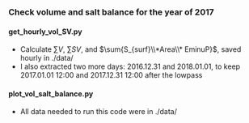 ### Check volume and salt balance for the year of 2017
#### get_hourly_vol_SV.py
* Calculate $\sum{V}$, $\sum{SV}$, and $\sum{S_{surf}\\*Area\\* EminuP}$, saved hourly in ./data/
* I also extracted two more days: 2016.12.31 and 2018.01.01, to keep 2017.01.01 12:00 and 2017.12.31 12:00 after the lowpass

#### plot_vol_salt_balance.py
* All data needed to run this code were in ./data/ 